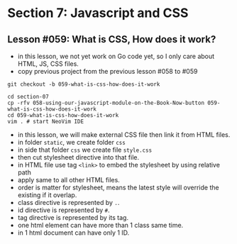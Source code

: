 # Section 7: Javascript and CSS

## Lesson #059: What is CSS, How does it work? 

- in this lesson, we not yet work on Go code yet, so I only care about HTML, JS, CSS files.
- copy previous project from the previous lesson #058 to #059

```shell
git checkout -b 059-what-is-css-how-does-it-work

cd section-07
cp -rfv 058-using-our-javascript-module-on-the-Book-Now-button 059-what-is-css-how-does-it-work
cd 059-what-is-css-how-does-it-work   
vim . # start NeoVim IDE
```

- in this lesson, we will make external CSS file then link it from HTML files.
- in folder `static`, we create folder `css`
- in side that folder `css` we create file `style.css`
- then cut stylesheet directive into that file.
- in HTML file use tag `<link>` to embed the stylesheet by using relative path
- apply same to all other HTML files.
- order is matter for stylesheet, means the latest style will override the existing if it overlap.
- class directive is represented by `.`.
- id directive is represented by `#`.
- tag directive is represented by its tag.
- one html element can have more than 1 class same time.
- in 1 html document can have only 1 ID.
 
